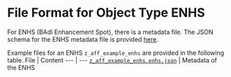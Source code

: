 # File Format for Object Type ENHS

For ENHS (BAdI Enhancement Spot), there is a metadata file.
The JSON schema for the ENHS metadata file is provided [here](./enhs.json).

Example files for an ENHS `z_aff_example_enhs` are provided in the following table.
File | Content
 --- | ---
[`z_aff_example_enhs.enhs.json`](./examples/z_aff_example_enhs.enhs.json)    | Metadata of the ENHS
